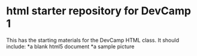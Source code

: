 # html starter repository for DevCamp 1
This has the starting materials for the DevCamp HTML class. It should include:
*a blank html5 document
*a sample picture


